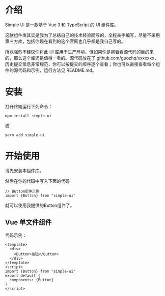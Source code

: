 # 介绍

Simple UI 是一款基于 Vue 3 和 TypeScript 的 UI 组件库。

这款组件库其实是我为了总结自己的技术经验而写的，全程亲手编写，尽量不采用第三方库，包括你现在看到的这个官网也几乎都是我自己写的。

所以强烈不建议你将此 UI 库用于生产环境。但如果你是抱着看源代码的目的来的，那么这个库还是值得一看的。源代码放在了 github.com/guozhq/xxxxxxx，历史提交信息非常规范，你可以按提交的顺序逐个查看；你也可以直接查看每个组件的源代码和示例，运行方法见 README.md。

# 安装

打开终端运行下列命令：

```
npm install simple-ui
```

或

```
yarn add simple-ui
```
# 开始使用
请先安装本组件库。

然后在你的代码中写入下面的代码

```
// Button组件示例
import {Button} from "simple-ui"
```

就可以使用我提供的Button组件了。

## Vue 单文件组件

代码示例：

```
<template>
  <div>
    <Button>按钮</Button>
  </div>
</template>
<script>
import {Button} from "simple-ui"
export default {
  components: {Button}
}
</script>
```